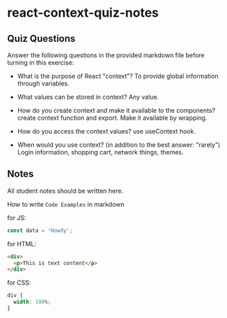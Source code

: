 # react-context-quiz-notes

## Quiz Questions

Answer the following questions in the provided markdown file before turning in this exercise:

- What is the purpose of React "context"?
  To provide global information through variables.

- What values can be stored in context?
  Any value.

- How do you create context and make it available to the components?
  create context function and export. Make it available by wrapping.

- How do you access the context values?
  use useContext hook.

- When would you use context? (in addition to the best answer: "rarely")
  Login information, shopping cart, network things, themes.

## Notes

All student notes should be written here.

How to write `Code Examples` in markdown

for JS:

```javascript
const data = 'Howdy';
```

for HTML:

```html
<div>
  <p>This is text content</p>
</div>
```

for CSS:

```css
div {
  width: 100%;
}
```
